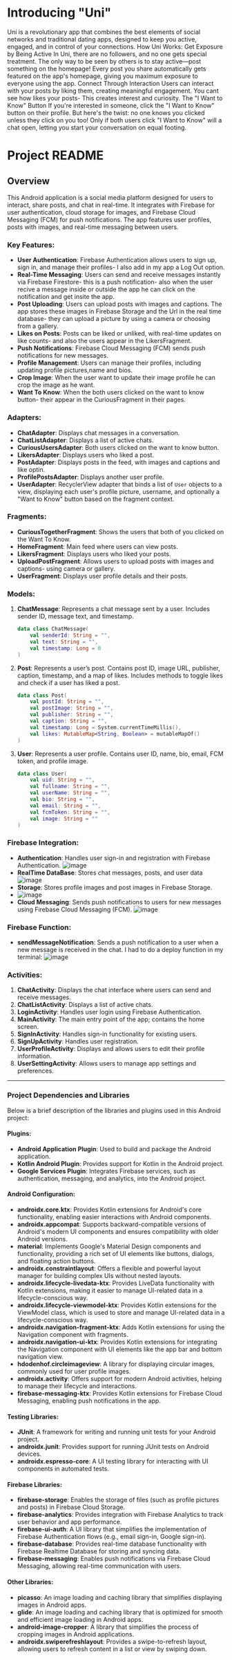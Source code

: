 # Introducing "Uni" 
Uni is a revolutionary app that combines the best elements of social networks and traditional dating apps, designed to keep you active, engaged, and in control of your connections.
How Uni Works:
Get Exposure by Being Active
In Uni, there are no followers, and no one gets special treatment.
The only way to be seen by others is to stay active—post something on the homepage!
Every post you share automatically gets featured on the app's homepage, giving you maximum exposure to everyone using the app.
Connect Through Interaction
Users can interact with your posts by liking them, creating meaningful engagement.
You cant see how likes your posts- This creates interest and curiosity.
The "I Want to Know" Button
If you're interested in someone, click the "I Want to Know" button on their profile.
But here's the twist: no one knows you clicked unless they click on you too!
Only if both users click "I Want to Know" will a chat open, letting you start your conversation on equal footing.

# Project README

## Overview

This Android application is a social media platform designed for users to interact, share posts, and chat in real-time. It integrates with Firebase for user authentication, cloud storage for images, and Firebase Cloud Messaging (FCM) for push notifications. The app features user profiles, posts with images, and real-time messaging between users.

### Key Features:
- **User Authentication**: Firebase Authentication allows users to sign up, sign in, and manage their profiles- I also add in my app a Log Out option.
- **Real-Time Messaging**: Users can send and receive messages instantly via Firebase Firestore- this is a push notification- also when the user recive a message inside or outside the app he can click on the notification and get insite the app.
- **Post Uploading**: Users can upload posts with images and captions. The app stores these images in Firebase Storage and the Url in the real time database- they can upload a picture by using a camera or choosing from a gallery.
- **Likes on Posts**: Posts can be liked or unliked, with real-time updates on like counts- and also the users appear in the LikersFragment.
- **Push Notifications**: Firebase Cloud Messaging (FCM) sends push notifications for new messages.
- **Profile Management**: Users can manage their profiles, including updating profile pictures,name and bios.
- **Crop Image**: When the user want to update their image profile he can crop the image as he want.
- **Want To Know**: When the both users clicked on the want to know button- their appear in the CuriousFragment in their pages.

### Adapters:
- **ChatAdapter**: Displays chat messages in a conversation.
- **ChatListAdapter**: Displays a list of active chats.
- **CuriousUsersAdapter**: Both users clicked on the want to know button.
- **LikersAdapter**: Displays users who liked a post.
- **PostAdapter**: Displays posts in the feed, with images and captions and like optin.
- **ProfilePostsAdapter**: Displays another user profile.
- **UserAdapter**: RecyclerView adapter that binds a list of `User` objects to a view, displaying each user's profile picture, username, and optionally a "Want to Know" button based on the fragment context.


### Fragments:
- **CuriousTogetherFragment**: Shows the users that both of you clicked on the Want To Know.
- **HomeFragment**: Main feed where users can view posts.
- **LikersFragment**: Displays users who liked your posts.
- **UploadPostFragment**: Allows users to upload posts with images and captions- using camera or gallery.
- **UserFragment**: Displays user profile details and their posts.
  

### Models:
1. **ChatMessage**: Represents a chat message sent by a user. Includes sender ID, message text, and timestamp.
   ```kotlin
   data class ChatMessage(
       val senderId: String = "",
       val text: String = "",
       val timestamp: Long = 0
   )
   ```

2. **Post**: Represents a user’s post. Contains post ID, image URL, publisher, caption, timestamp, and a map of likes. Includes methods to toggle likes and check if a user has liked a post.
   ```kotlin
   data class Post(
       val postId: String = "",
       val postImage: String = "",
       val publisher: String = "",
       val caption: String = "",
       val timestamp: Long = System.currentTimeMillis(),
       val likes: MutableMap<String, Boolean> = mutableMapOf()
   )
   ```

3. **User**: Represents a user profile. Contains user ID, name, bio, email, FCM token, and profile image.
   ```kotlin
   data class User(
       val uid: String = "",
       val fullname: String = "",
       val userName: String = "",
       val bio: String = "",
       val email: String = "",
       val fcmToken: String = "",
       val image: String = ""
   )
   ```

### Firebase Integration:
- **Authentication**: Handles user sign-in and registration with Firebase Authentication.
  ![image](https://github.com/user-attachments/assets/6c949962-6497-4333-8efb-25722489ec18)
- **RealTime DataBase**: Stores chat messages, posts, and user data
![image](https://github.com/user-attachments/assets/e0e26880-4ad8-499b-aa9f-2722cde647cb)
- **Storage**: Stores profile images and post images in Firebase Storage.
- ![image](https://github.com/user-attachments/assets/af10e77c-7947-41ef-9b49-0229dcbc0775)
- **Cloud Messaging**: Sends push notifications to users for new messages using Firebase Cloud Messaging (FCM).
![image](https://github.com/user-attachments/assets/22e30094-dd2a-4c92-9d8c-3f82a2a7c9a6)


### Firebase Function:
- **sendMessageNotification**: Sends a push notification to a user when a new message is received in the chat.
  I had to do a deploy function in my terminal: ![image](https://github.com/user-attachments/assets/d20ba143-a285-438f-af1e-f34137d3d8eb)

### Activities:
1. **ChatActivity**: Displays the chat interface where users can send and receive messages.
2. **ChatListActivity**: Displays a list of active chats.
4. **LoginActivity**: Handles user login using Firebase Authentication.
5. **MainActivity**: The main entry point of the app; contains the home screen.
6. **SignInActivity**: Handles sign-in functionality for existing users.
7. **SignUpActivity**: Handles user registration.
8. **UserProfileActivity**: Displays and allows users to edit their profile information.
9. **UserSettingActivity**: Allows users to manage app settings and preferences.

---
### Project Dependencies and Libraries

Below is a brief description of the libraries and plugins used in this Android project:

#### **Plugins:**
- **Android Application Plugin**: Used to build and package the Android application.
- **Kotlin Android Plugin**: Provides support for Kotlin in the Android project.
- **Google Services Plugin**: Integrates Firebase services, such as authentication, messaging, and analytics, into the Android project.

#### **Android Configuration:**
- **androidx.core.ktx**: Provides Kotlin extensions for Android's core functionality, enabling easier interactions with Android components.
- **androidx.appcompat**: Supports backward-compatible versions of Android's modern UI components and ensures compatibility with older Android versions.
- **material**: Implements Google's Material Design components and functionality, providing a rich set of UI elements like buttons, dialogs, and floating action buttons.
- **androidx.constraintlayout**: Offers a flexible and powerful layout manager for building complex UIs without nested layouts.
- **androidx.lifecycle-livedata-ktx**: Provides LiveData functionality with Kotlin extensions, making it easier to manage UI-related data in a lifecycle-conscious way.
- **androidx.lifecycle-viewmodel-ktx**: Provides Kotlin extensions for the ViewModel class, which is used to store and manage UI-related data in a lifecycle-conscious way.
- **androidx.navigation-fragment-ktx**: Adds Kotlin extensions for using the Navigation component with fragments.
- **androidx.navigation-ui-ktx**: Provides Kotlin extensions for integrating the Navigation component with UI elements like the app bar and bottom navigation view.
- **hdodenhof.circleimageview**: A library for displaying circular images, commonly used for user profile images.
- **androidx.activity**: Offers support for modern Android activities, helping to manage their lifecycle and interactions.
- **firebase-messaging-ktx**: Provides Kotlin extensions for Firebase Cloud Messaging, enabling push notifications in the app.

#### **Testing Libraries:**
- **JUnit**: A framework for writing and running unit tests for your Android project.
- **androidx.junit**: Provides support for running JUnit tests on Android devices.
- **androidx.espresso-core**: A UI testing library for interacting with UI components in automated tests.

#### **Firebase Libraries:**
- **firebase-storage**: Enables the storage of files (such as profile pictures and posts) in Firebase Cloud Storage.
- **firebase-analytics**: Provides integration with Firebase Analytics to track user behavior and app performance.
- **firebase-ui-auth**: A UI library that simplifies the implementation of Firebase Authentication flows (e.g., email sign-in, Google sign-in).
- **firebase-database**: Provides real-time database functionality with Firebase Realtime Database for storing and syncing data.
- **firebase-messaging**: Enables push notifications via Firebase Cloud Messaging, allowing real-time communication with users.

#### **Other Libraries:**
- **picasso**: An image loading and caching library that simplifies displaying images in Android apps.
- **glide**: An image loading and caching library that is optimized for smooth and efficient image loading in Android apps.
- **android-image-cropper**: A library that simplifies the process of cropping images in Android applications.
- **androidx.swiperefreshlayout**: Provides a swipe-to-refresh layout, allowing users to refresh content in a list or view by swiping down.


